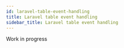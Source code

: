 ```yaml
---
id: laravel-table-event-handling
title: Laravel table event handling
sidebar_title: Laravel table event handling
---
```


Work in progress